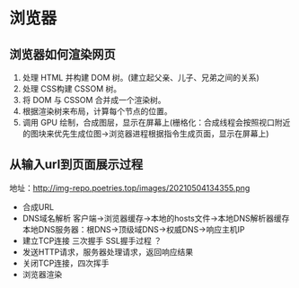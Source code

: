 # 浏览器

## 浏览器如何渲染网页
1. 处理 HTML 并构建 DOM 树。(建立起父亲、儿子、兄弟之间的关系)
2. 处理 CSS构建 CSSOM 树。
3. 将 DOM 与 CSSOM 合并成一个渲染树。
4. 根据渲染树来布局，计算每个节点的位置。
5. 调用 GPU 绘制，合成图层，显示在屏幕上(栅格化：合成线程会按照视口附近的图块来优先生成位图->浏览器进程根据指令生成页面，显示在屏幕上)
## 从输入url到页面展示过程
地址：http://img-repo.poetries.top/images/20210504134355.png

* 合成URL
* DNS域名解析
  客户端->浏览器缓存->本地的hosts文件->本地DNS解析器缓存
  本地DNS服务器：根DNS->顶级域DNS->权威DNS->响应主机IP
* 建立TCP连接
  三次握手
  SSL握手过程 ？
* 发送HTTP请求，服务器处理请求，返回响应结果
* 关闭TCP连接，四次挥手
* 浏览器渲染